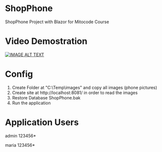 # ShopPhone

ShopPhone Project with Blazor for Mitocode Course

# Video Demostration
[![IMAGE ALT TEXT](http://img.youtube.com/vi/GtlcOowVptU/0.jpg)](https://raw.githubusercontent.com/lateraluz/ShopPhone/master/Video/BlazorProject.mp4)





# Config
1. Create Folder at "C:\\Temp\\images" and copy all images (phone pictures)
2. Create site at http://localhost:8081/ in order to read the images
3. Restore Database ShopPhone.bak
4. Run the application

# Application Users
admin
123456*

maria
123456*
